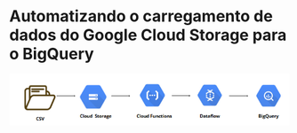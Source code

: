 # Automatizando o carregamento de dados do Google Cloud Storage para o BigQuery



<div align="center">
  <img src="https://github.com/CamilaDeAlm/Automatizando-o-carregamento-de-dados-do-Google-Cloud-Storage-para-o-BigQuery/blob/main/folder/Captura%20de%20tela%202024-11-11%20144032.png" alt="Exemplo" width="largura" height="altura">
</div>
